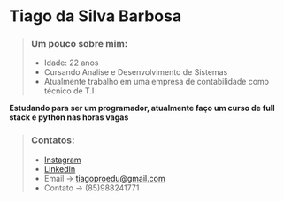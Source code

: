 # Tiago da Silva Barbosa

>  ### Um pouco sobre mim:
> * Idade: 22 anos
> * Cursando Analise e Desenvolvimento de Sistemas
> * Atualmente trabalho em uma empresa de contabilidade como técnico de T.I


 **Estudando para ser um programador, atualmente faço um curso de full stack e python nas horas vagas**

>  ### Contatos:
> *  [Instagram](https://www.instagram.com/tidev_fullstack/)
> *  [LinkedIn](https://www.linkedin.com/in/tiagoproedu/)
> *  Email -> tiagoproedu@gmail.com
> *  Contato -> (85)988241771
